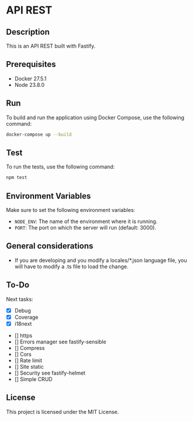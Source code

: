 # API REST

## Description

This is an API REST built with Fastify.

## Prerequisites

- Docker 27.5.1
- Node 23.8.0

## Run

To build and run the application using Docker Compose, use the following command:

```sh
docker-compose up --build
```

## Test

To run the tests, use the following command:

```sh
npm test
```

## Environment Variables

Make sure to set the following environment variables:

- `NODE_ENV`: The name of the environment where it is running.
- `PORT`: The port on which the server will run (default: 3000).

## General considerations

- If you are developing and you modify a locales/\*.json language file, you will have to modify a .ts file to load the change.

## To-Do

Next tasks:

- [x] Debug
- [x] Coverage
- [x] i18next
- [] https
- [] Errors manager see fastify-sensible
- [] Compress
- [] Cors
- [] Rate limit
- [] Site static
- [] Security see fastify-helmet
- [] Simple CRUD

## License

This project is licensed under the MIT License.
